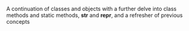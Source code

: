 A continuation of classes and objects with a further delve into class methods and static methods, __str__ and __repr__, and a refresher of previous concepts

